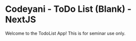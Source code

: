 # Codeyani - ToDo List (Blank) - NextJS

Welcome to the TodoList App! This is for seminar use only.
